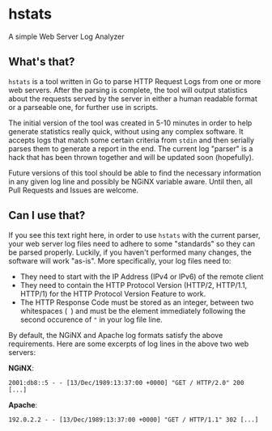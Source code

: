 # hstats
A simple Web Server Log Analyzer

## What's that?
`hstats` is a tool written in Go to parse HTTP Request Logs from one or more
web servers. After the parsing is complete, the tool will output statistics
about the requests served by the server in either a human readable format or a
parseable one, for further use in scripts.

The initial version of the tool was created in 5-10 minutes in order to
help generate statistics really quick, without using any complex software.
It accepts logs that match some certain criteria from `stdin` and then
serially parses them to generate a report in the end. The current log
"parser" is a hack that has been thrown together and will be updated
soon (hopefully).

Future versions of this tool should be able to find the necessary information
in any given log line and possibly be NGiNX variable aware. Until then,
all Pull Requests and Issues are welcome.

## Can I use that?
If you see this text right here, in order to use `hstats` with the current
parser, your web server log files need to adhere to some "standards" so they
can be parsed properly. Luckily, if you haven't performed many changes, the
software will work "as-is". More specifically, your log files need to:

* They need to start with the IP Address (IPv4 or IPv6) of the remote client
* They need to contain the HTTP Protocol Version (HTTP/2, HTTP/1.1, HTTP/1)
  for the HTTP Protocol Version Feature to work.
* The HTTP Response Code must be stored as an integer, between two whitespaces
  (` `) and must be the element immediately following the second occurence of
  `"` in your log file line.

By default, the NGiNX and Apache log formats satisfy the above requirements.
Here are some excerpts of log lines in the above two web servers:

**NGiNX**:

```
2001:db8::5 - - [13/Dec/1989:13:37:00 +0000] "GET / HTTP/2.0" 200 [...]
```

**Apache**:

```
192.0.2.2 - - [13/Dec/1989:13:37:00 +0000] "GET / HTTP/1.1" 302 [...]
```
